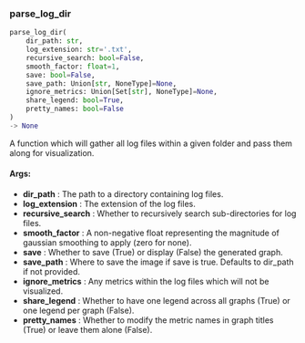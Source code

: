 

### parse_log_dir
```python
parse_log_dir(
	dir_path: str,
	log_extension: str='.txt',
	recursive_search: bool=False,
	smooth_factor: float=1,
	save: bool=False,
	save_path: Union[str, NoneType]=None,
	ignore_metrics: Union[Set[str], NoneType]=None,
	share_legend: bool=True,
	pretty_names: bool=False
)
-> None
```
A function which will gather all log files within a given folder and pass them along for visualization.


#### Args:

* **dir_path** :  The path to a directory containing log files.
* **log_extension** :  The extension of the log files.
* **recursive_search** :  Whether to recursively search sub-directories for log files.
* **smooth_factor** :  A non-negative float representing the magnitude of gaussian smoothing to apply (zero for none).
* **save** :  Whether to save (True) or display (False) the generated graph.
* **save_path** :  Where to save the image if save is true. Defaults to dir_path if not provided.
* **ignore_metrics** :  Any metrics within the log files which will not be visualized.
* **share_legend** :  Whether to have one legend across all graphs (True) or one legend per graph (False).
* **pretty_names** :  Whether to modify the metric names in graph titles (True) or leave them alone (False).